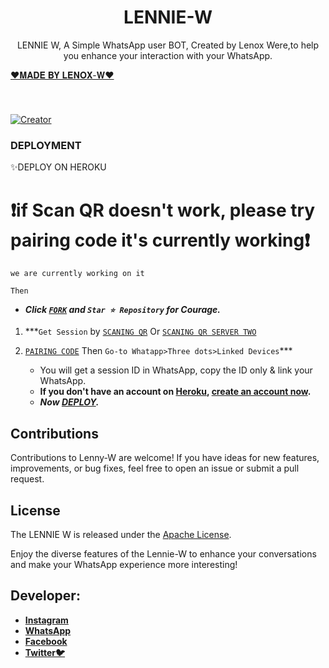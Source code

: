  <h1 align="center"> LENNIE-W  </h1>
<p align="center"> LENNIE W, A Simple WhatsApp user BOT, Created by Lenox Were,to help you enhance your interaction with your WhatsApp.
</p>

<u> ❤𝐌𝐀𝐃𝐄 𝐁𝐘 𝐋𝐄𝐍𝐎𝐗-𝐖❤ </u>

<p align="center">
  <a href="#"><img src="http://readme-typing-svg.herokuapp.com?color=d1fa02&center=true&vCenter=true&multiline=false&lines=LENNIE+W+WHATSAPP+BOT" alt="">
</p>
   
#
<a href="#"><img title="Creator" src="https://img.shields.io/badge/Creator-Lenox-red.svg?style=for-the-badge&logo=github"></a>
</p>



### DEPLOYMENT ###

✨DEPLOY ON HEROKU 
   
 # ❗if Scan QR doesn't work, please try **pairing code** it's currently working❗
 `we are currently working on it`

 `Then`
   - ***Click [`FORK`](https://github.com/lenodewere/Lennie-W) and `Star ⭐ Repository` for Courage.***
   
   1.  ***`Get Session` by [`SCANING QR`](https://lennie-W-qr.onrender.com)
     Or
[`SCANING QR SERVER TWO`](https://lennieqr-e26ec3fe85b7.herokuapp.com/)
 

2. [`PAIRING CODE`](https://lenniepairer-c19c33161137.herokuapp.com/pair) Then `Go-to Whatapp>Three dots>Linked Devices`***
   - You will get a session ID in WhatsApp, copy the ID only & link your WhatsApp.
   - **If you don't have an account on [Heroku](https://signup.heroku.com/), [create an account now](https://signup.heroku.com/).**
   - ***Now [DEPLOY](https://dashboard.heroku.com/new?template=https://github.com/lenodewere/Lennie-W).***


## Contributions

Contributions to Lenny-W are welcome! If you have ideas for new features, improvements, or bug fixes, feel free to open an issue or submit a pull request.

## License

The LENNIE W is released under the [Apache License](                        http://www.apache.org/licenses/).

Enjoy the diverse features of the Lennie-W  to enhance your conversations and make your WhatsApp experience more interesting!

## Developer:

- [**Instagram**](https://www.instagram.com/im_lennie_?igsh=ZWhvaDh6emM0Yjg1)
- [**WhatsApp**](https://wa.me/254715343733)
- [**Facebook**](
https://www.facebook.com/lenode.khns) 
- [**Twitter🐦**](https://x.com/official_lenny6?t=uVZkO-nyi1DoPSzyn6KgxQ&s=09) 

